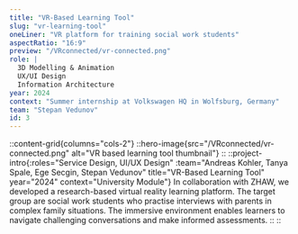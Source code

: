 ```yaml
---
title: "VR-Based Learning Tool"
slug: "vr-learning-tool"
oneLiner: "VR platform for training social work students"
aspectRatio: "16:9"
preview: "/VRconnected/vr-connected.png"
role: |
  3D Modelling & Animation  
  UX/UI Design  
  Information Architecture
year: 2024
context: "Summer internship at Volkswagen HQ in Wolfsburg, Germany"
team: "Stepan Vedunov"
id: 3
---
```


::content-grid{columns="cols-2"}
::hero-image{src="/VRconnected/vr-connected.png" alt="VR based learning tool thumbnail"}
::
::project-intro{:roles="Service Design, UI/UX Design" :team="Andreas Kohler, Tanya Spale, Ege Secgin, Stepan Vedunov" title="VR-Based Learning Tool" year="2024" context="University Module"}
In collaboration with ZHAW, we developed a research-based virtual reality learning platform. The target group are social work students who practise interviews with parents in complex family situations. The immersive environment enables learners to navigate challenging conversations and make informed assessments.
::
::
